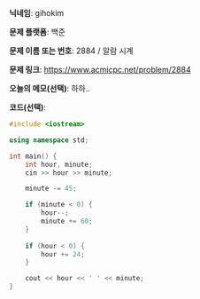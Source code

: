**닉네임**: gihokim

**문제 플랫폼**: 백준

**문제 이름 또는 번호**: 2884 / 알람 시계

**문제 링크**: https://www.acmicpc.net/problem/2884

**오늘의 메모(선택)**: 하하..

**코드(선택)**:

```c++
#include <iostream>

using namespace std;

int main() {
	int hour, minute;
	cin >> hour >> minute;

	minute -= 45;

	if (minute < 0) {
		hour--;
		minute += 60;
	}
	
	if (hour < 0) {
		hour += 24;
	}

	cout << hour << ' ' << minute;
}
```

